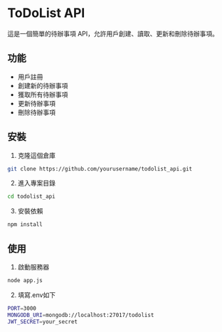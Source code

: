 # ToDoList API

這是一個簡單的待辦事項 API，允許用戶創建、讀取、更新和刪除待辦事項。

## 功能

- 用戶註冊
- 創建新的待辦事項
- 獲取所有待辦事項
- 更新待辦事項
- 刪除待辦事項

## 安裝

1. 克隆這個倉庫
  ```bash
  git clone https://github.com/yourusername/todolist_api.git
  ```
2. 進入專案目錄
  ```bash
  cd todolist_api
  ```
3. 安裝依賴
  ```bash
  npm install
  ```

## 使用

1. 啟動服務器
  ```bash
  node app.js
  ```
2. 填寫.env如下
  ```bash
  PORT=3000
  MONGODB_URI=mongodb://localhost:27017/todolist
  JWT_SECRET=your_secret
  ```